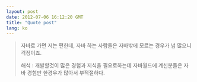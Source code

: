 ```yaml
---
layout: post
date: 2012-07-06 16:12:20 GMT
title: "Quote post"
lang: ko
---
```

<p> </p>

<blockquote>자바로 가면 저는 편한데, 자바 하는 사람들은 자바밖에 모르는 경우가 넘 많으니 걱정이죠.

해석 : 개발할것이 많은 경험과 지식을 필요로하는데 자바월드에 계신분들은 자바 경험만 한경우가 많아서 부적절하다. </blockquote>

